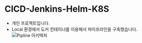 # CICD-Jenkins-Helm-K8S
* 개인 프로젝트입니다.
* Local 환경에서 도커 컨테이너를 이용해서 파이프라인을 구축했습니다.
![Pipline 아키텍처](https://user-images.githubusercontent.com/47857304/212631221-479bf16e-9df9-401b-a0aa-9efc498d6c85.png)
